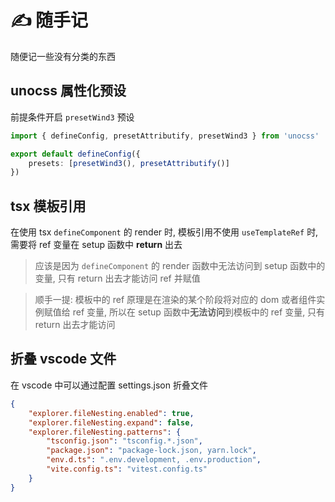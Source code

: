 # ✍️ 随手记

随便记一些没有分类的东西

## unocss 属性化预设

前提条件开启 `presetWind3` 预设

```ts
import { defineConfig, presetAttributify, presetWind3 } from 'unocss'

export default defineConfig({
	presets: [presetWind3(), presetAttributify()]
})
```

## tsx 模板引用

在使用 tsx `defineComponent` 的 render 时, 模板引用不使用 `useTemplateRef` 时, 需要将 ref 变量在 setup 函数中 **return** 出去

> 应该是因为 `defineComponent` 的 render 函数中无法访问到 setup 函数中的变量, 只有 return 出去才能访问 ref 并赋值

> 顺手一提: 模板中的 ref 原理是在渲染的某个阶段将对应的 dom 或者组件实例赋值给 ref 变量, 所以在 setup 函数中**无法访问**到模板中的 ref 变量, 只有 return 出去才能访问

## 折叠 vscode 文件

在 vscode 中可以通过配置 settings.json 折叠文件

```json
{
	"explorer.fileNesting.enabled": true,
	"explorer.fileNesting.expand": false,
	"explorer.fileNesting.patterns": {
		"tsconfig.json": "tsconfig.*.json",
		"package.json": "package-lock.json, yarn.lock",
		"env.d.ts": ".env.development, .env.production",
		"vite.config.ts": "vitest.config.ts"
	}
}
```
